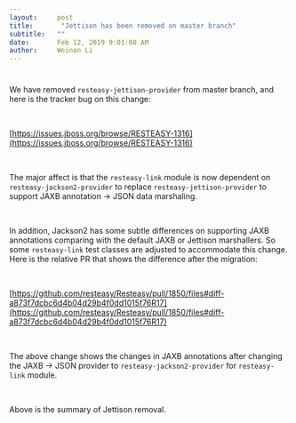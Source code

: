 ```yaml
---
layout:     post
title:       "Jettison has been removed on master branch"
subtitle:   ""
date:       Feb 12, 2019 9:01:00 AM
author:     Weinan Li
---
```



                    



                    




# 

We have removed `resteasy-jettison-provider` from master branch, and here is the tracker bug on this change:

 

[https://issues.jboss.org/browse/RESTEASY-1316](https://issues.jboss.org/browse/RESTEASY-1316)

 

The major affect is that the `resteasy-link` module is now dependent on `resteasy-jackson2-provider` to replace `resteasy-jettison-provider` to support JAXB annotation -&gt; JSON data marshaling.

 

In addition, Jackson2 has some subtle differences on supporting JAXB annotations comparing with the default JAXB or Jettison marshallers. So some `resteasy-link` test classes are adjusted to accommodate this change. Here is the relative PR that shows the difference after the migration:

 

[https://github.com/resteasy/Resteasy/pull/1850/files#diff-a873f7dcbc6d4b04d29b4f0dd1015f76R17](https://github.com/resteasy/Resteasy/pull/1850/files#diff-a873f7dcbc6d4b04d29b4f0dd1015f76R17)

 

The above change shows the changes in JAXB annotations after changing the JAXB -&gt; JSON provider to `resteasy-jackson2-provider` for `resteasy-link` module.

 

Above is the summary of Jettison removal.




                    




                    

                    


                

